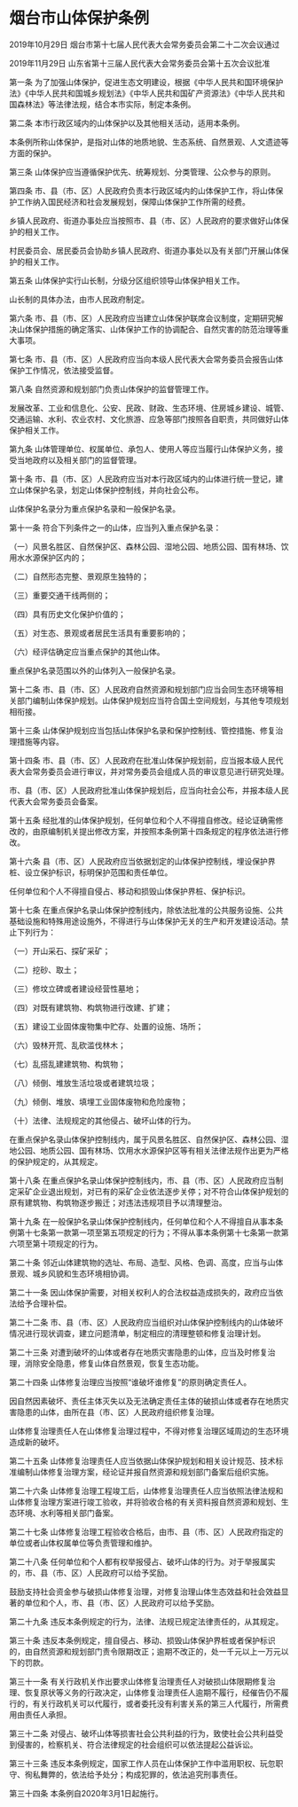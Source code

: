 # 烟台市山体保护条例

2019年10月29日 烟台市第十七届人民代表大会常务委员会第二十二次会议通过

2019年11月29日 山东省第十三届人民代表大会常务委员会第十五次会议批准

<!-- INFO END -->

第一条 为了加强山体保护，促进生态文明建设，根据《中华人民共和国环境保护法》《中华人民共和国城乡规划法》《中华人民共和国矿产资源法》《中华人民共和国森林法》等法律法规，结合本市实际，制定本条例。

第二条 本市行政区域内的山体保护以及其他相关活动，适用本条例。

本条例所称山体保护，是指对山体的地质地貌、生态系统、自然景观、人文遗迹等方面的保护。

第三条 山体保护应当遵循保护优先、统筹规划、分类管理、公众参与的原则。

第四条 市、县（市、区）人民政府负责本行政区域内的山体保护工作，将山体保护工作纳入国民经济和社会发展规划，保障山体保护工作所需的经费。

乡镇人民政府、街道办事处应当按照市、县（市、区）人民政府的要求做好山体保护的相关工作。

村民委员会、居民委员会协助乡镇人民政府、街道办事处以及有关部门开展山体保护的相关工作。

第五条 山体保护实行山长制，分级分区组织领导山体保护相关工作。

山长制的具体办法，由市人民政府制定。

第六条 市、县（市、区）人民政府应当建立山体保护联席会议制度，定期研究解决山体保护措施的确定落实、山体保护工作的协调配合、自然灾害的防范治理等重大事项。

第七条 市、县（市、区）人民政府应当向本级人民代表大会常务委员会报告山体保护工作情况，依法接受监督。

第八条 自然资源和规划部门负责山体保护的监督管理工作。

发展改革、工业和信息化、公安、民政、财政、生态环境、住房城乡建设、城管、交通运输、水利、农业农村、文化旅游、应急等部门按照各自职责，共同做好山体保护相关工作。

第九条 山体管理单位、权属单位、承包人、使用人等应当履行山体保护义务，接受当地政府以及相关部门的监督管理。

第十条 市、县（市、区）人民政府应当对本行政区域内的山体进行统一登记，建立山体保护名录，划定山体保护控制线，并向社会公布。

山体保护名录分为重点保护名录和一般保护名录。

第十一条 符合下列条件之一的山体，应当列入重点保护名录：

（一）风景名胜区、自然保护区、森林公园、湿地公园、地质公园、国有林场、饮用水水源保护区内的；

（二）自然形态完整、景观原生独特的；

（三）重要交通干线两侧的；

（四）具有历史文化保护价值的；

（五）对生态、景观或者居民生活具有重要影响的；

（六）经评估确定应当重点保护的其他山体。

重点保护名录范围以外的山体列入一般保护名录。

第十二条 市、县（市、区）人民政府自然资源和规划部门应当会同生态环境等相关部门编制山体保护规划。山体保护规划应当符合国土空间规划，与其他专项规划相衔接。

第十三条 山体保护规划应当包括山体保护名录和保护控制线、管控措施、修复治理措施等内容。

第十四条 市、县（市、区）人民政府在批准山体保护规划前，应当报本级人民代表大会常务委员会进行审议，并对常务委员会组成人员的审议意见进行研究处理。

市、县（市、区）人民政府批准山体保护规划后，应当向社会公布，并报本级人民代表大会常务委员会备案。

第十五条 经批准的山体保护规划，任何单位和个人不得擅自修改。经论证确需修改的，由原编制机关提出修改方案，并按照本条例第十四条规定的程序依法进行修改。

第十六条 县（市、区）人民政府应当依据划定的山体保护控制线，埋设保护界桩、设立保护标识，标明保护范围和责任单位。

任何单位和个人不得擅自侵占、移动和损毁山体保护界桩、保护标识。

第十七条 在重点保护名录山体保护控制线内，除依法批准的公共服务设施、公共基础设施和特殊用途设施外，不得进行与山体保护无关的生产和开发建设活动。禁止下列行为：

（一）开山采石、探矿采矿；

（二）挖砂、取土；

（三）修坟立碑或者建设经营性墓地；

（四）对既有建筑物、构筑物进行改建、扩建；

（五）建设工业固体废物集中贮存、处置的设施、场所；

（六）毁林开荒、乱砍滥伐林木；

（七）乱搭乱建建筑物、构筑物；

（八）倾倒、堆放生活垃圾或者建筑垃圾；

（九）倾倒、堆放、填埋工业固体废物和危险废物；

（十）法律、法规规定的其他侵占、破坏山体的行为。

在重点保护名录山体保护控制线内，属于风景名胜区、自然保护区、森林公园、湿地公园、地质公园、国有林场、饮用水水源保护区等有相关法律法规作出更为严格的保护规定的，从其规定。

第十八条 在重点保护名录山体保护控制线内，市、县（市、区）人民政府应当制定采矿企业退出规划，对已有的采矿企业依法逐步关停；对不符合山体保护规划的原有建筑物、构筑物逐步搬迁；对违法违规项目予以清理整治。

第十九条 在一般保护名录山体保护控制线内，任何单位和个人不得擅自从事本条例第十七条第一款第一项至第五项规定的行为；不得从事本条例第十七条第一款第六项至第十项规定的行为。

第二十条 邻近山体建筑物的选址、布局、造型、风格、色调、高度，应当与山体景观、城乡风貌和生态环境相协调。

第二十一条 因山体保护需要，对相关权利人的合法权益造成损失的，政府应当依法给予合理补偿。

第二十二条 市、县（市、区）人民政府应当组织对山体保护控制线内的山体破坏情况进行现状调查，建立问题清单，制定相应的清理整顿和修复治理计划。

第二十三条 对遭到破坏的山体或者存在地质灾害隐患的山体，应当及时修复治理，消除安全隐患，修复山体自然景观，恢复生态功能。

第二十四条 山体修复治理应当按照“谁破坏谁修复”的原则确定责任人。

因自然因素破坏、责任主体灭失以及无法确定责任主体的破损山体或者存在地质灾害隐患的山体，由所在县（市、区）人民政府组织修复治理。

山体修复治理责任人在山体修复治理过程中，不得对修复治理区域周边的生态环境造成新的破坏。

第二十五条 山体修复治理责任人应当依据山体保护规划和相关设计规范、技术标准编制山体修复治理方案，经论证并报自然资源和规划部门备案后组织实施。

第二十六条 山体修复治理工程竣工后，山体修复治理责任人应当依照法律法规和山体修复治理方案进行竣工验收，并将验收合格的有关资料报自然资源和规划、生态环境、水利等相关部门备案。

第二十七条 山体修复治理工程验收合格后，由市、县（市、区）人民政府指定的单位或者山体权属单位等负责管理和维护。

第二十八条 任何单位和个人都有权举报侵占、破坏山体的行为。对于举报属实的，市、县（市、区）人民政府可以给予奖励。

鼓励支持社会资金参与破损山体修复治理，对修复治理山体生态效益和社会效益显著的单位和个人，市、县（市、区）人民政府可以给予奖励。

第二十九条 违反本条例规定的行为，法律、法规已规定法律责任的，从其规定。

第三十条 违反本条例规定，擅自侵占、移动、损毁山体保护界桩或者保护标识的，由自然资源和规划部门责令限期改正；逾期不改正的，处一千元以上一万元以下的罚款。

第三十一条 有关行政机关作出要求山体修复治理责任人对破损山体限期修复治理、恢复原状等义务的行政决定，山体修复治理责任人逾期不履行，经催告仍不履行的，有关行政机关可以代履行，或者委托没有利害关系的第三人代履行，所需费用由责任人承担。

第三十二条 对侵占、破坏山体等损害社会公共利益的行为，致使社会公共利益受到侵害的，检察机关、符合法律规定的社会组织可以依法提起公益诉讼。

第三十三条 违反本条例规定，国家工作人员在山体保护工作中滥用职权、玩忽职守、徇私舞弊的，依法给予处分；构成犯罪的，依法追究刑事责任。

第三十四条 本条例自2020年3月1日起施行。

